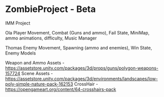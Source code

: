 # ZombieProject - Beta
IMM Project

Ola Player Movement, Combat (Guns and ammo), Fail State, MiniMap, ammo animations, difficulty, Music Manager

Thomas Enemy Movement, Spawning (ammo and enemies), Win State, Enemy Models


Weapon and Ammo Assets - https://assetstore.unity.com/packages/3d/props/guns/polygon-weapons-157724 
Scene Assets - https://assetstore.unity.com/packages/3d/environments/landscapes/low-poly-simple-nature-pack-162153 
CrossHair - https://opengameart.org/content/64-crosshairs-pack
